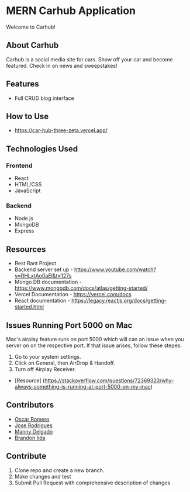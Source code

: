 # MERN Carhub Application

Welcome to Carhub! 

## About Carhub

Carhub is a social media site for cars. 
Show off your car and become featured. 
Check in on news and sweepstakes!

## Features

- Full CRUD blog interface

## How to Use

- https://car-hub-three-zeta.vercel.app/

## Technologies Used

### Frontend
- React
- HTML/CSS
- JavaScript

### Backend
- Node.js
- MongoDB
- Express

## Resources
- Rest Rant Project
- Backend server set up - https://www.youtube.com/watch?v=RHLxtAo0aEI&t=127s
- Mongo DB documentation - https://www.mongodb.com/docs/atlas/getting-started/
- Vercel Documentation - https://vercel.com/docs
- React documentation - https://legacy.reactjs.org/docs/getting-started.html

## Issues Running Port 5000 on Mac
Mac's airplay feature runs on port 5000 which will can an issue when you server on on the respective port.
If that issue arises, follow these stepes:
1. Go to your system settings. 
2. Click on General, then AirDrop & Handoff.
3. Turn off Airplay Receiver. 
-  [Resource] (https://stackoverflow.com/questions/72369320/why-always-something-is-running-at-port-5000-on-my-mac)

## Contributors
- [Oscar Romero](https://github.com/oromero7153)
- [Jose Rodrigues](https://github.com/jorodrig96)
- [Manny Delgado](https://github.com/MannyGDP)
- [Brandon Iida](https://github.com/oallelsefailo)

## Contribute
1. Clone repo and create a new branch.
2. Make changes and test
3. Submit Pull Request with comprehensive description of changes